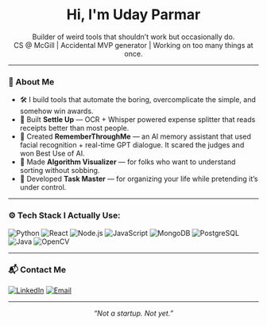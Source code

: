 <h1 align="center">Hi, I'm Uday Parmar</h1>
<p align="center">
  Builder of weird tools that shouldn’t work but occasionally do. <br />
  CS @ McGill | Accidental MVP generator | Working on too many things at once.
</p>

---

### 🧠 About Me

- 🛠 I build tools that automate the boring, overcomplicate the simple, and somehow win awards.
- 🧾 Built **Settle Up** — OCR + Whisper powered expense splitter that reads receipts better than most people.
- 🧠 Created **RememberThroughMe** — an AI memory assistant that used facial recognition + real-time GPT dialogue. It scared the judges and won Best Use of AI.
- 🧩 Made **Algorithm Visualizer** — for folks who want to understand sorting without sobbing.
- 📅 Developed **Task Master** — for organizing your life while pretending it’s under control.

---

### ⚙️ Tech Stack I Actually Use:

![Python](https://img.shields.io/badge/-Python-3776AB?logo=python&logoColor=white&style=flat)
![React](https://img.shields.io/badge/-React-61DAFB?logo=react&logoColor=black&style=flat)
![Node.js](https://img.shields.io/badge/-Node.js-339933?logo=node.js&logoColor=white&style=flat)
![JavaScript](https://img.shields.io/badge/-JavaScript-F7DF1E?logo=javascript&logoColor=black&style=flat)
![MongoDB](https://img.shields.io/badge/-MongoDB-47A248?logo=mongodb&logoColor=white&style=flat)
![PostgreSQL](https://img.shields.io/badge/-PostgreSQL-4169E1?logo=postgresql&logoColor=white&style=flat)
![Java](https://img.shields.io/badge/-Java-007396?logo=java&logoColor=white&style=flat)
![OpenCV](https://img.shields.io/badge/-OpenCV-5C3EE8?logo=opencv&logoColor=white&style=flat)

---

### 📬 Contact Me

[![LinkedIn](https://img.shields.io/badge/-LinkedIn-0A66C2?logo=linkedin&logoColor=white&style=flat)](https://www.linkedin.com/in/uday-writes-code/)
[![Email](https://img.shields.io/badge/-Email-D14836?logo=gmail&logoColor=white&style=flat)](mailto:uday.parmar@mail.mcgill.ca)

---

<p align="center"><em>“Not a startup. Not yet.”</em></p>
